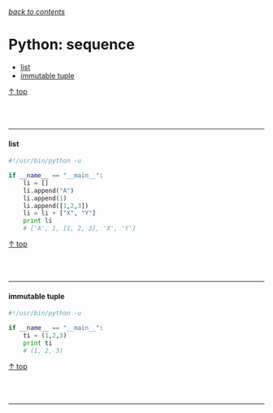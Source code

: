 [*back to contents*](https://github.com/gyuho/learn#contents)
<br>

# Python: sequence

- [list](#list)
- [immutable tuple](#immutable-tuple)

[↑ top](#python-sequence)
<br><br><br><br>
<hr>





#### list

```python
#!/usr/bin/python -u

if __name__ == "__main__":
    li = []
    li.append("A")
    li.append(1)
    li.append([1,2,3])
    li = li + ["X", "Y"]
    print li
    # ['A', 1, [1, 2, 3], 'X', 'Y']
```

[↑ top](#python-sequence)
<br><br><br><br>
<hr>









#### immutable tuple

```python
#!/usr/bin/python -u

if __name__ == "__main__":
    ti = (1,2,3)
    print ti
    # (1, 2, 3)

```

[↑ top](#python-sequence)
<br><br><br><br>
<hr>
